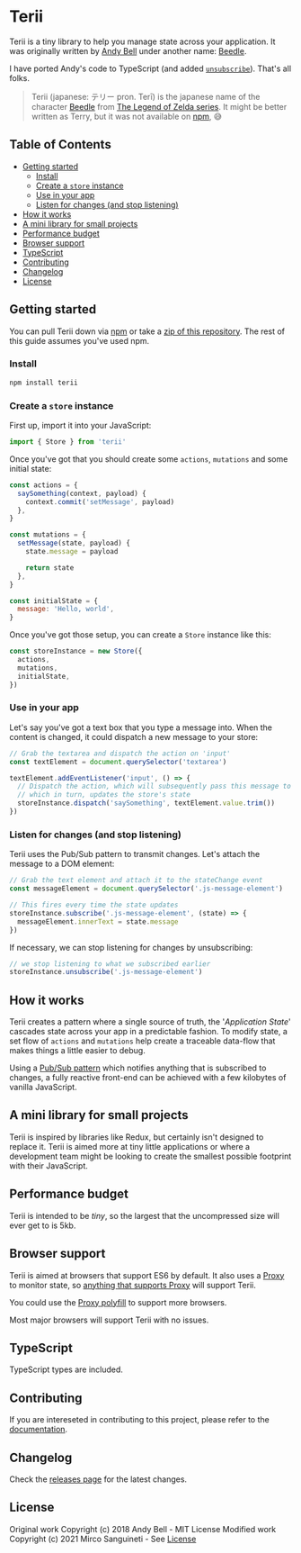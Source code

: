 # Terii <!-- omit in toc -->

Terii is a tiny library to help you manage state across your application. It was originally written by [Andy Bell](https://github.com/hankchizljaw) under another name: [Beedle](https://github.com/hankchizljaw/beedle).

I have ported Andy's code to TypeScript (and added [`unsubscribe`](#listen-for-changes-and-stop-listening)). That's all folks.

> Terii (japanese: テリー pron. Terī) is the japanese name of the character [Beedle](https://zelda.gamepedia.com/Beedle) from [The Legend of Zelda series](<https://zelda.gamepedia.com/The_Legend_of_Zelda_(Series)>). It might be better written as Terry, but it was not available on [npm](https://www.npmjs.com/), 😅

## Table of Contents <!-- omit in toc -->

- [Getting started](#getting-started)
  - [Install](#install)
  - [Create a `store` instance](#create-a-store-instance)
  - [Use in your app](#use-in-your-app)
  - [Listen for changes (and stop listening)](#listen-for-changes-and-stop-listening)
- [How it works](#how-it-works)
- [A mini library for small projects](#a-mini-library-for-small-projects)
- [Performance budget](#performance-budget)
- [Browser support](#browser-support)
- [TypeScript](#typescript)
- [Contributing](#contributing)
- [Changelog](#changelog)
- [License](#license)

## Getting started

You can pull Terii down via [npm](http://npmjs.com) or take a [zip of this repository](https://github.com/msanguineti/terii/archive/master.zip). The rest of this guide assumes you've used npm.

### Install

```sh
npm install terii
```

### Create a `store` instance

First up, import it into your JavaScript:

```js
import { Store } from 'terii'
```

Once you've got that you should create some `actions`, `mutations` and some initial state:

```js
const actions = {
  saySomething(context, payload) {
    context.commit('setMessage', payload)
  },
}

const mutations = {
  setMessage(state, payload) {
    state.message = payload

    return state
  },
}

const initialState = {
  message: 'Hello, world',
}
```

Once you've got those setup, you can create a `Store` instance like this:

```js
const storeInstance = new Store({
  actions,
  mutations,
  initialState,
})
```

### Use in your app

Let's say you've got a text box that you type a message into. When the content is changed, it could dispatch a new message to your store:

```js
// Grab the textarea and dispatch the action on 'input'
const textElement = document.querySelector('textarea')

textElement.addEventListener('input', () => {
  // Dispatch the action, which will subsequently pass this message to the mutation
  // which in turn, updates the store's state
  storeInstance.dispatch('saySomething', textElement.value.trim())
})
```

### Listen for changes (and stop listening)

Terii uses the Pub/Sub pattern to transmit changes. Let's attach the message to a DOM element:

```js
// Grab the text element and attach it to the stateChange event
const messageElement = document.querySelector('.js-message-element')

// This fires every time the state updates
storeInstance.subscribe('.js-message-element', (state) => {
  messageElement.innerText = state.message
})
```

If necessary, we can stop listening for changes by unsubscribing:

```js
// we stop listening to what we subscribed earlier
storeInstance.unsubscribe('.js-message-element')
```

## How it works

Terii creates a pattern where a single source of truth, the '_Application State_' cascades state across your app in a predictable fashion. To modify state, a set flow of `actions` and `mutations` help create a traceable data-flow that makes things a little easier to debug.

Using a [Pub/Sub pattern](https://en.wikipedia.org/wiki/Publish%E2%80%93subscribe_pattern) which notifies anything that is subscribed to changes, a fully reactive front-end can be achieved with a few kilobytes of vanilla JavaScript.

## A mini library for small projects

Terii is inspired by libraries like Redux, but certainly isn't designed to replace it. Terii is aimed more at tiny little applications or where a development team might be looking to create the smallest possible footprint with their JavaScript.

## Performance budget

Terii is intended to be _tiny_, so the largest that the uncompressed size will ever get to is 5kb.

## Browser support

Terii is aimed at browsers that support ES6 by default. It also uses a [Proxy](https://developer.mozilla.org/en-US/docs/Web/JavaScript/Reference/Global_Objects/Proxy) to monitor state, so [anything that supports Proxy](https://caniuse.com/#feat=proxy) will support Terii.

You could use the [Proxy polyfill](https://github.com/GoogleChrome/proxy-polyfill) to support more browsers.

Most major browsers will support Terii with no issues.

## TypeScript

TypeScript types are included.

## Contributing

If you are intereseted in contributing to this project, please refer to the [documentation](Contributing.md).

## Changelog

Check the [releases page](https://github.com/msanguineti/terii/releases) for the latest changes.

## License

Original work Copyright (c) 2018 Andy Bell - MIT License
Modified work Copyright (c) 2021 Mirco Sanguineti - See [License](LICENSE)

